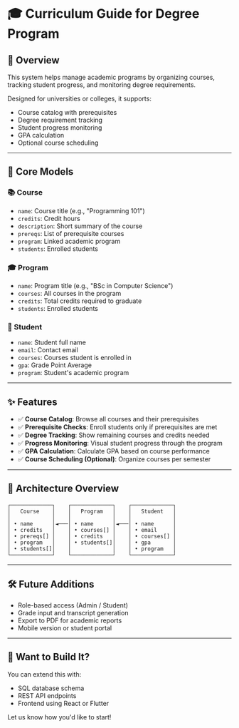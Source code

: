 # 🎓 Curriculum Guide for Degree Program

## 📘 Overview

This system helps manage academic programs by organizing courses, tracking student progress, and monitoring degree requirements.

Designed for universities or colleges, it supports:
- Course catalog with prerequisites
- Degree requirement tracking
- Student progress monitoring
- GPA calculation
- Optional course scheduling

---

## 🧱 Core Models

### 📚 Course
- `name`: Course title (e.g., "Programming 101")
- `credits`: Credit hours
- `description`: Short summary of the course
- `prereqs`: List of prerequisite courses
- `program`: Linked academic program
- `students`: Enrolled students

### 🎓 Program
- `name`: Program title (e.g., "BSc in Computer Science")
- `courses`: All courses in the program
- `credits`: Total credits required to graduate
- `students`: Enrolled students

### 👤 Student
- `name`: Student full name
- `email`: Contact email
- `courses`: Courses student is enrolled in
- `gpa`: Grade Point Average
- `program`: Student's academic program

---

## ✨ Features

- ✅ **Course Catalog**: Browse all courses and their prerequisites
- ✅ **Prerequisite Checks**: Enroll students only if prerequisites are met
- ✅ **Degree Tracking**: Show remaining courses and credits needed
- ✅ **Progress Monitoring**: Visual student progress through the program
- ✅ **GPA Calculation**: Calculate GPA based on course performance
- ✅ **Course Scheduling (Optional)**: Organize courses per semester

---

## 📐 Architecture Overview

```
┌─────────────┐    ┌─────────────┐    ┌─────────────┐
│   Course    │    │   Program   │    │   Student   │
│             │    │             │    │             │
│ • name      │◄───│ • name      │◄───│ • name      │
│ • credits   │    │ • courses[] │    │ • email     │
│ • prereqs[] │    │ • credits   │    │ • courses[] │
│ • program   │    │ • students[]│    │ • gpa       │
│ • students[]│    │             │    │ • program   │
└─────────────┘    └─────────────┘    └─────────────┘
```
---

## 🛠️ Future Additions

- Role-based access (Admin / Student)
- Grade input and transcript generation
- Export to PDF for academic reports
- Mobile version or student portal

---

## 🚀 Want to Build It?

You can extend this with:
- SQL database schema
- REST API endpoints
- Frontend using React or Flutter

Let us know how you'd like to start!
